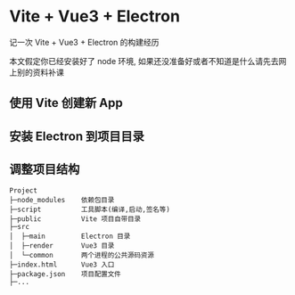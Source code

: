 # Vite + Vue3 + Electron

记一次 Vite + Vue3 + Electron 的构建经历

本文假定你已经安装好了 node 环境, 如果还没准备好或者不知道是什么请先去网上别的资料补课

## 使用 Vite 创建新 App


## 安装 Electron 到项目目录

## 调整项目结构

```
Project
├─node_modules    依赖包目录
├─script          工具脚本(编译,启动,签名等)
├─public          Vite 项目自带目录
├─src
│  ├─main         Electron 目录
│  ├─render       Vue3 目录
│  └─common       两个进程的公共源码资源
├─index.html      Vue3 入口
├─package.json    项目配置文件
├─...
```
